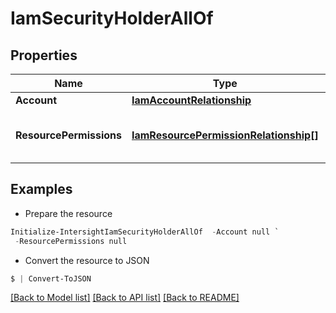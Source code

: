 # IamSecurityHolderAllOf
## Properties

Name | Type | Description | Notes
------------ | ------------- | ------------- | -------------
**Account** | [**IamAccountRelationship**](IamAccountRelationship.md) |  | [optional] 
**ResourcePermissions** | [**IamResourcePermissionRelationship[]**](IamResourcePermissionRelationship.md) | An array of relationships to iamResourcePermission resources. | [optional] [readonly] 

## Examples

- Prepare the resource
```powershell
Initialize-IntersightIamSecurityHolderAllOf  -Account null `
 -ResourcePermissions null
```

- Convert the resource to JSON
```powershell
$ | Convert-ToJSON
```

[[Back to Model list]](../README.md#documentation-for-models) [[Back to API list]](../README.md#documentation-for-api-endpoints) [[Back to README]](../README.md)

